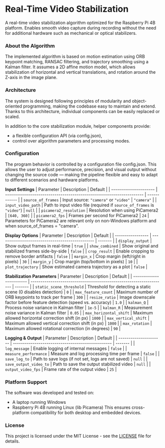 # Real-Time Video Stabilization
A real-time video stabilization algorithm optimized for the Raspberry Pi 4B platform. Enables smooth video capture during recording without the need for additional hardware such as mechanical or optical stabilizers.


### About the Algorithm
The implemented algorithm is based on motion estimation using ORB keypoint matching, RANSAC filtering, and trajectory smoothing using a Kalman filter. It assumes a 2D affine motion model, which allows stabilization of horizontal and vertical translations, and rotation around the Z-axis in the image plane.

### Architecture
The system is designed following principles of modularity and object-oriented programming, making the codebase easy to maintain and extend. Thanks to this architecture, individual components can be easily replaced or scaled.

In addition to the core stabilization module, helper components provide:
* a flexible configuration API (via config.json),
* control over algorithm parameters and processing modes.

### Configuration
The program behavior is controlled by a configuration file config.json. This allows the user to adjust performance, precision, and visual output without changing the source code — making the pipeline flexible and easy to adapt to different scenarios and hardware platforms.

**Input Settings**
| Parameter              | Description                                                            | Default      |
| ---------------------- | ---------------------------------------------------------------------- | ------------ |
| `source_of_frames`     | Input source: `"camera"` or `"video"`                                  | `"camera"`   |
| `input_video_path`     | Path to input video file (required if `source_of_frames` is `"video"`) | `null`       |
| `picamera2_resolution` | Resolution when using PiCamera2                                        | `[640, 360]` |
| `picamera2_fps`        | Frames per second for PiCamera2                                        | `24`         |
Parameters for PiCamera2 are relevant only on non-Windows platform and when source_of_frames = "camera".

**Display Options**
| Parameter         | Description                                      | Default |
| ----------------- | ------------------------------------------------ | ------- |
| `display_output`  | Show output frames in real-time                  | `true`  |
| `show_combined`   | Show original and stabilized frames side-by-side | `false` |
| `crop_result`     | Enable cropping to remove border artifacts       | `false` |
| `margin_x`        | Crop margin (left/right in pixels)               | `30`    |
| `margin_y`        | Crop margin (top/bottom in pixels)               | `10`    |
| `plot_trajectory` | Show estimated camera trajectory as a plot       | `false` |

**Stabilization Parameters**
| Parameter                | Description                                                          | Default |
| ------------------------ | -------------------------------------------------------------------- | ------- |
| `static_scene_threshold` | Threshold for detecting a static scene (0 disables detection)        | `0`     |
| `max_feature_count`      | Maximum number of ORB keypoints to track per frame                   | `300`   |
| `resize_ratio`           | Image downscale factor before feature detection (speed vs. accuracy) | `1.0`   |
| `kalman_Q`               | Process noise variance in Kalman filter                              | `1e-5`  |
| `kalman_R`               | Measurement noise variance in Kalman filter                          | `0.05`  |
| `max_horizontal_shift`   | Maximum allowed horizontal correction shift (in px)                  | `1000`  |
| `max_vertical_shift`     | Maximum allowed vertical correction shift (in px)                    | `1000`  |
| `max_rotation`           | Maximum allowed rotational correction (in degrees)                   | `90`    |

**Logging & Output**
| Parameter              | Description                                        | Default |
| ---------------------- | -------------------------------------------------- | ------- |
| `log_message`          | Enable logging of internal messages                | `false` |
| `measure_performance`  | Measure and log processing time per frame          | `false` |
| `save_log_to`          | Path to save logs (if not set, logs are not saved) | `null`  |
| `save_output_video_to` | Path to save the output stabilized video           | `null`  |
| `output_video_fps`     | Frame rate of the output video                     | `25`    |


### Platform Support
The software was developed and tested on:
* A laptop running Windows
* Raspberry Pi 4B running Linux (lib Picamera)
This ensures cross-platform compatibility for both desktop and embedded devices.

### License
This project is licensed under the MIT License - see the [LICENSE](LICENSE) file for details.

